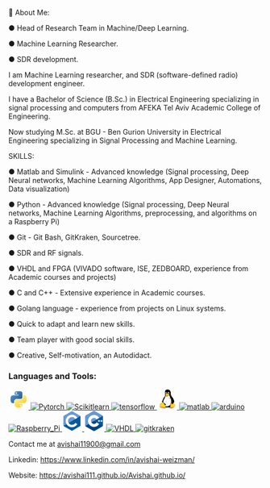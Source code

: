 💫 About Me:

● Head of Research Team in Machine/Deep Learning.

● Machine Learning Researcher.

● SDR development. 

I am Machine Learning researcher, and SDR (software-defined radio) development engineer.

I have a Bachelor of Science (B.Sc.) in Electrical Engineering specializing in signal processing and computers from AFEKA Tel Aviv Academic College of Engineering. 

Now studying M.Sc. at BGU - Ben Gurion University in Electrical Engineering specializing in Signal Processing and Machine Learning. 

SKILLS:

● Matlab and Simulink - Advanced knowledge (Signal processing, Deep Neural networks, Machine Learning Algorithms, App Designer, Automations, Data visualization)

● Python - Advanced knowledge (Signal processing, Deep Neural networks, Machine Learning Algorithms, preprocessing, and algorithms on a Raspberry Pi)

● Git - Git Bash, GitKraken, Sourcetree.

● SDR and RF signals.

● VHDL and FPGA (VIVADO software, ISE, ZEDBOARD, experience from Academic courses and projects)

● C and C++ - Extensive experience in Academic courses.

● Golang language - experience from projects on Linux systems.

● Quick to adapt and learn new skills.

● Team player with good social skills.

● Creative, Self-motivation, an Autodidact.


<h3 align="left">Languages and Tools:</h3>
 <p align="left"> 
 <a href="https://www.python.org" target="_blank"> <img src="https://raw.githubusercontent.com/devicons/devicon/master/icons/python/python-original.svg" alt="python" width="40" height="40"/> </a>
  <a href="https://pytorch.org/" target="_blank"> <img src="https://upload.wikimedia.org/wikipedia/commons/9/96/Pytorch_logo.png" alt="Pytorch" width="40" height="40"/> </a>
  <a href="https://scikit-learn.org/stable/" target="_blank"> <img src="https://upload.wikimedia.org/wikipedia/commons/0/05/Scikit_learn_logo_small.svg" alt="Scikitlearn" width="40" height="40"/> </a>
  <a href="https://www.tensorflow.org" target="_blank"> <img src="https://www.vectorlogo.zone/logos/tensorflow/tensorflow-icon.svg" alt="tensorflow" width="40" height="40"/> </a>
  <a href="https://www.linux.org/" target="_blank"> <img src="https://raw.githubusercontent.com/devicons/devicon/master/icons/linux/linux-original.svg" alt="linux" width="40" height="40"/> </a>
 <a href="https://www.mathworks.com/" target="_blank"> <img src="https://upload.wikimedia.org/wikipedia/commons/2/21/Matlab_Logo.png" alt="matlab" width="40" height="40"/> </a>
 <a href="https://www.arduino.cc/" target="_blank"> <img src="https://cdn.worldvectorlogo.com/logos/arduino-1.svg" alt="arduino" width="40" height="40"/> </a> 
 <a href="https://www.raspberrypi.org/" target="_blank"> <img src="https://elinux.org/images/c/cb/Raspberry_Pi_Logo.svg" alt="Raspberry_Pi" width="40" height="40"/> </a> 
 <a href="https://www.cprogramming.com/" target="_blank"> <img src="https://raw.githubusercontent.com/devicons/devicon/master/icons/c/c-original.svg" alt="c" width="40" height="40"/> </a>
 <a href="https://www.w3schools.com/cpp/" target="_blank"> <img src="https://raw.githubusercontent.com/devicons/devicon/master/icons/cplusplus/cplusplus-original.svg" alt="cplusplus" width="40" height="40"/> </a>
  <a href="https://en.wikipedia.org/wiki/VHDL" target="_blank"> <img src="https://global-uploads.webflow.com/6047a9e35e5dc54ac86ddd90/638a61921edcd67d5720a25a__MFi-0rEM2Y6219Ky3MT0ee_95o0d6Ah_5hM11khoTE.png" alt="VHDL" width="40"  height="40"/> </a>
 <a href="https://www.gitkraken.com/" target="_blank"> <img src="https://www.vectorlogo.zone/logos/gitkraken/gitkraken-ar21.svg" alt="gitkraken" width="40" height="40"/> </a>
 </p>


Contact me at avishai11900@gmail.com

Linkedin: https://www.linkedin.com/in/avishai-weizman/

Website: https://avishai111.github.io/Avishai.github.io/
